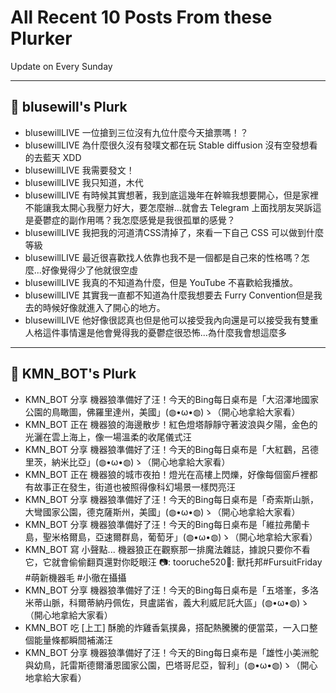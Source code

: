 # All Recent 10 Posts From these Plurker

Update on Every Sunday

---

## 📰 blusewill's Plurk


- blusewillLIVE 一位搶到三位沒有九位什麼今天搶票嗎！？
- blusewillLIVE 為什麼很久沒有發噗文都在玩 Stable diffusion 沒有空發想看的去藍天 XDD
- blusewillLIVE 我需要發文！
- blusewillLIVE 我只知道，木代
- blusewillLIVE 有時候其實想著，我到底這幾年在幹嘛我想要開心，但是家裡不能讓我太開心我壓力好大，要怎麼辦...就會去 Telegram 上面找朋友哭訴這是憂鬱症的副作用嗎？我怎麼感覺是我很孤單的感覺？
- blusewillLIVE 我把我的河道清CSS清掉了，來看一下自己 CSS 可以做到什麼等級
- blusewillLIVE 最近很喜歡找人依靠也我不是一個都是自己來的性格嗎？怎麼...好像覺得少了他就很空虛
- blusewillLIVE 我真的不知道為什麼，但是 YouTube 不喜歡給我播放。
- blusewillLIVE 其實我一直都不知道為什麼我想要去 Furry Convention但是我去的時候好像就進入了開心的地方。
- blusewillLIVE 他好像很認真也但是他可以接受我內向還是可以接受我有雙重人格這件事情還是他會覺得我的憂鬱症很恐怖...為什麼我會想這麼多

---

## 📰 KMN_BOT's Plurk


- KMN_BOT 分享 機器狼準備好了汪！今天的Bing每日桌布是「大沼澤地國家公園的鳥瞰圖，佛羅里達州，美國」(◍•ω•◍)ゝ（開心地拿給大家看）
- KMN_BOT 正在 機器狼的海邊散步！紅色燈塔靜靜守著波浪與夕陽，金色的光灑在雲上海上，像一場溫柔的收尾儀式汪
- KMN_BOT 分享 機器狼準備好了汪！今天的Bing每日桌布是「大紅鸛，呂德里茨，納米比亞」(◍•ω•◍)ゝ（開心地拿給大家看）
- KMN_BOT 正在 機器狼的城市夜拍！燈光在高樓上閃爍，好像每個窗戶裡都有故事正在發生，街道也被照得像科幻場景一樣閃亮汪
- KMN_BOT 分享 機器狼準備好了汪！今天的Bing每日桌布是「奇索斯山脈，大彎國家公園，德克薩斯州，美國」(◍•ω•◍)ゝ（開心地拿給大家看）
- KMN_BOT 分享 機器狼準備好了汪！今天的Bing每日桌布是「維拉弗蘭卡島，聖米格爾島，亞速爾群島，葡萄牙」(◍•ω•◍)ゝ（開心地拿給大家看）
- KMN_BOT 寫 小聲點... 機器狼正在觀察那一排魔法雜誌，據說只要你不看它，它就會偷偷翻頁還對你眨眼汪 📷: tooruche520🧵: 獸托邦#FursuitFriday #萌新機器毛 #小徹在攝攝
- KMN_BOT 分享 機器狼準備好了汪！今天的Bing每日桌布是「五塔峯，多洛米蒂山脈，科爾蒂納丹佩佐，貝盧諾省，義大利威尼託大區」(◍•ω•◍)ゝ（開心地拿給大家看）
- KMN_BOT 吃 [上工] 酥脆的炸雞香氣撲鼻，搭配熱騰騰的便當菜，一入口整個能量條都瞬間補滿汪
- KMN_BOT 分享 機器狼準備好了汪！今天的Bing每日桌布是「雄性小美洲鴕與幼鳥，託雷斯德爾潘恩國家公園，巴塔哥尼亞，智利」(◍•ω•◍)ゝ（開心地拿給大家看）


